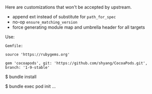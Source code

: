 Here are customizations that won't be accepted by upstream.

* append ext instead of substitute for `path_for_spec`
* no-op `ensure_matching_version`
* force generating module map and umbrella header for all targets

Use:

```
Gemfile:

source 'https://rubygems.org'

gem 'cocoapods', git: 'https://github.com/shyang/CocoaPods.git', branch: '1-9-stable'
```

$ bundle install

$ bundle exec pod init ...

